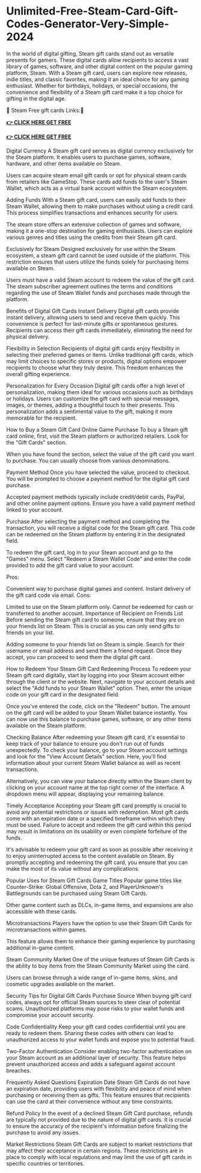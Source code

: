 # Unlimited-Free-Steam-Card-Gift-Codes-Generator-Very-Simple-2024

In the world of digital gifting, Steam gift cards stand out as versatile presents for gamers. These digital cards allow recipients to access a vast library of games, software, and other digital content on the popular gaming platform, Steam. With a Steam gift card, users can explore new releases, indie titles, and classic favorites, making it an ideal choice for any gaming enthusiast. Whether for birthdays, holidays, or special occasions, the convenience and flexibility of a Steam gift card make it a top choice for gifting in the digital age.

💯 Steam Free gift cards Links:💯

**[👉 CLICK HERE GET FREE](https://tinyurl.com/2s46ehyz)**

**[👉 CLICK HERE GET FREE](https://tinyurl.com/2s46ehyz)**

Digital Currency
A Steam gift card serves as digital currency exclusively for the Steam platform. It enables users to purchase games, software, hardware, and other items available on Steam.

Users can acquire steam email gift cards or opt for physical steam cards from retailers like GameStop. These cards add funds to the user's Steam Wallet, which acts as a virtual bank account within the Steam ecosystem.

Adding Funds
With a Steam gift card, users can easily add funds to their Steam Wallet, allowing them to make purchases without using a credit card. This process simplifies transactions and enhances security for users.

The steam store offers an extensive collection of games and software, making it a one-stop destination for gaming enthusiasts. Users can explore various genres and titles using the credits from their Steam gift card.

Exclusively for Steam
Designed exclusively for use within the Steam ecosystem, a steam gift card cannot be used outside of the platform. This restriction ensures that users utilize the funds solely for purchasing items available on Steam.

Users must have a valid Steam account to redeem the value of the gift card. The steam subscriber agreement outlines the terms and conditions regarding the use of Steam Wallet funds and purchases made through the platform.

Benefits of Digital Gift Cards
Instant Delivery
Digital gift cards provide instant delivery, allowing users to send and receive them quickly. This convenience is perfect for last-minute gifts or spontaneous gestures. Recipients can access their gift cards immediately, eliminating the need for physical delivery.

Flexibility in Selection
Recipients of digital gift cards enjoy flexibility in selecting their preferred games or items. Unlike traditional gift cards, which may limit choices to specific stores or products, digital options empower recipients to choose what they truly desire. This freedom enhances the overall gifting experience.

Personalization for Every Occasion
Digital gift cards offer a high level of personalization, making them ideal for various occasions such as birthdays or holidays. Users can customize the gift card with special messages, images, or themes, adding a thoughtful touch to their presents. This personalization adds a sentimental value to the gift, making it more memorable for the recipient.

How to Buy a Steam Gift Card Online
Game Purchase
To buy a Steam gift card online, first, visit the Steam platform or authorized retailers. Look for the "Gift Cards" section.

When you have found the section, select the value of the gift card you want to purchase. You can usually choose from various denominations.

Payment Method
Once you have selected the value, proceed to checkout. You will be prompted to choose a payment method for the digital gift card purchase.

Accepted payment methods typically include credit/debit cards, PayPal, and other online payment options. Ensure you have a valid payment method linked to your account.

Purchase
After selecting the payment method and completing the transaction, you will receive a digital code for the Steam gift card. This code can be redeemed on the Steam platform by entering it in the designated field.

To redeem the gift card, log in to your Steam account and go to the "Games" menu. Select "Redeem a Steam Wallet Code" and enter the code provided to add the gift card value to your account.

Pros:


Convenient way to purchase digital games and content.
Instant delivery of the gift card code via email.
Cons:


Limited to use on the Steam platform only.
Cannot be redeemed for cash or transferred to another account.
Importance of Recipient on Friends List
Before sending the Steam gift card to someone, ensure that they are on your friends list on Steam. This is crucial as you can only send gifts to friends on your list.

Adding someone to your friends list on Steam is simple. Search for their username or email address and send them a friend request. Once they accept, you can proceed to send them the digital gift card.

How to Redeem Your Steam Gift Card
Redeeming Process
To redeem your Steam gift card digitally, start by logging into your Steam account either through the client or the website. Next, navigate to your account details and select the "Add funds to your Steam Wallet" option. Then, enter the unique code on your gift card in the designated field.

Once you've entered the code, click on the "Redeem" button. The amount on the gift card will be added to your Steam Wallet balance instantly. You can now use this balance to purchase games, software, or any other items available on the Steam platform.

Checking Balance
After redeeming your Steam gift card, it's essential to keep track of your balance to ensure you don't run out of funds unexpectedly. To check your balance, go to your Steam account settings and look for the "View Account Details" section. Here, you'll find information about your current Steam Wallet balance as well as recent transactions.

Alternatively, you can view your balance directly within the Steam client by clicking on your account name at the top right corner of the interface. A dropdown menu will appear, displaying your remaining balance.

Timely Acceptance
Accepting your Steam gift card promptly is crucial to avoid any potential restrictions or issues with redemption. Most gift cards come with an expiration date or a specified timeframe within which they must be used. Failure to accept and redeem the gift card within this period may result in limitations on its usability or even complete forfeiture of the funds.

It's advisable to redeem your gift card as soon as possible after receiving it to enjoy uninterrupted access to the content available on Steam. By promptly accepting and redeeming the gift card, you ensure that you can make the most of its value without any complications.

Popular Uses for Steam Gift Cards
Game Titles
Popular game titles like Counter-Strike: Global Offensive, Dota 2, and PlayerUnknown's Battlegrounds can be purchased using Steam Gift Cards.

Other game content such as DLCs, in-game items, and expansions are also accessible with these cards.

Microtransactions
Players have the option to use their Steam Gift Cards for microtransactions within games.

This feature allows them to enhance their gaming experience by purchasing additional in-game content.

Steam Community Market
One of the unique features of Steam Gift Cards is the ability to buy items from the Steam Community Market using the card.

Users can browse through a wide range of in-game items, skins, and cosmetic upgrades available on the market.

Security Tips for Digital Gift Cards
Purchase Source
When buying gift card codes, always opt for official Steam sources to steer clear of potential scams. Unauthorized platforms may pose risks to your wallet funds and compromise your account security.

Code Confidentiality
Keep your gift card codes confidential until you are ready to redeem them. Sharing these codes with others can lead to unauthorized access to your wallet funds and expose you to potential fraud.

Two-Factor Authentication
Consider enabling two-factor authentication on your Steam account as an additional layer of security. This feature helps prevent unauthorized access and adds a safeguard against account breaches.

Frequently Asked Questions
Expiration Date
Steam Gift Cards do not have an expiration date, providing users with flexibility and peace of mind when purchasing or receiving them as gifts. This feature ensures that recipients can use the card at their convenience without any time constraints.

Refund Policy
In the event of a declined Steam Gift Card purchase, refunds are typically not provided due to the nature of digital gift cards. It is crucial to ensure the accuracy of the recipient's information before finalizing the purchase to avoid any issues.

Market Restrictions
Steam Gift Cards are subject to market restrictions that may affect their acceptance in certain regions. These restrictions are in place to comply with local regulations and may limit the use of gift cards in specific countries or territories.
